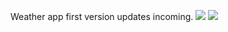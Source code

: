Weather app first version updates incoming.
![](https://cdn.discordapp.com/attachments/911277823535251467/1244552366057980027/IMG_6803.png?ex=66558736&is=665435b6&hm=71c27230782f3d883f9fc10bfe3fe564dfae0872d751f206b29b5925edc8e2c2&)
![](https://cdn.discordapp.com/attachments/911277823535251467/1244552366427082792/IMG_6802.png?ex=66558736&is=665435b6&hm=cfcfe6be7d3d8f842f5d156fa233526dfbf6a1995f81e5d9621ea338a8500ecf&)

